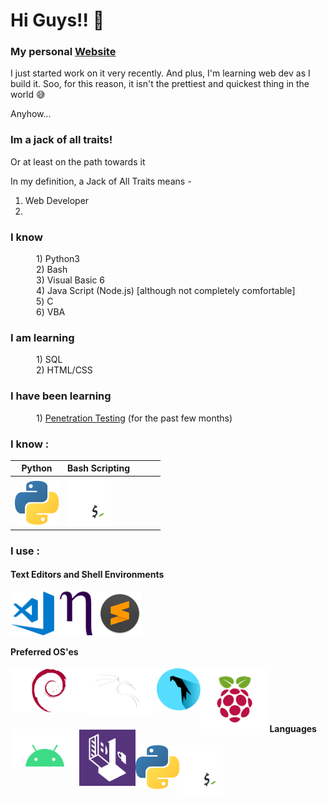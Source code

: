 <!--
### Hi there 👋


**5PID3RH7CK3R/5PID3RH7CK3R** is a ✨ _special_ ✨ repository because its `README.md` (this file) appears on your GitHub profile.

Here are some ideas to get you started:

- 🔭 I’m currently working on ...
- 🌱 I’m currently learning ...
- 👯 I’m looking to collaborate on ...
- 🤔 I’m looking for help with ...
- 💬 Ask me about ...
- 📫 How to reach me: ...
- 😄 Pronouns: ...
- ⚡ Fun fact: ...
-->

# Hi Guys!! 👋 

### My personal [Website]
I just started work on it very recently. And plus, I'm learning web dev as I build it. Soo, for this reason, it isn't the prettiest and quickest thing in the world 😅

Anyhow...

### Im a jack of all traits!
Or at least on the path towards it

In my definition, a Jack of All Traits means - 
1) Web Developer
2) 

 ###  I know  
 ⠀⠀⠀⠀1) Python3  
⠀⠀⠀⠀2) Bash   
⠀⠀⠀⠀3) Visual Basic 6  
⠀⠀⠀⠀4) Java Script (Node.js) [although not completely comfortable]  
⠀⠀⠀⠀5) C   
⠀⠀⠀⠀6) VBA

 ### I am learning  
⠀⠀⠀⠀1) SQL   
⠀⠀⠀⠀2) HTML/CSS

 ### I have been learning  
⠀⠀⠀⠀1) [Penetration Testing] (for the past few months)



### I know :

| Python                                                     	| Bash Scripting                                           	|   	|   	|   	|
|------------------------------------------------------------	|----------------------------------------------------------	|---	|---	|---	|
| <img align= "left" width="70px" src="images/python.png" /> 	| <img align= "left" width="70px" src="images/bash.png" /> 	|   	|   	|   	|




### I use :
#### **Text Editors and Shell Environments**     
<img align= "left" alt="Visual Studio Code" width="70px" src="images/visual-studio-code.png" />
<img align= "left" alt="Nano" width="70px" src="images/nano.webp" />
<img align= "left" alt="Sublime Text" width="70px" src="images/subl.png" />            

<br/><br/>
<br/><br/>

#### Preferred OS'es
<img align= "left" alt="Debain" height="70px" src="images/debian.png" />
<img align= "left" alt="kali" width="110px" src="images/kali.png" />
<img align= "left" alt="parrot" width="70px" src="images/parrot.png" />
<img align= "left" alt="raspberrypi" width="110px" src="images/raspberrypi.png" />
<img align= "left" alt="android" width="110px" src="images/android.png" />
<img align= "left" alt="tails" width="90px" src="images/tails.png" />

<br/><br/>
<br/><br/>

#### Languages 
<img align= "left" width="70px" src="images/python.png" />  
<img align= "left" width="70px" src="images/bash.png" /> 


[website]: https://5pid3rh7ck3rs-website.5pid3rh7ck3r.repl.co/
[Penetration Testing]: https://www.tryhackme.com/p/5PID3RH7CK3R


<!-- https://external-preview.redd.it/V77U-n3OuvNr2I14hRYUcyXBJ1C9dEMV3HUt3dAIViw.png?auto=webp&s=20d05cf394bd203741ddfdffa904af94fdd90544 -->
